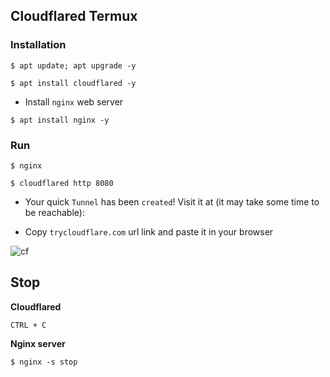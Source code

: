 ## Cloudflared Termux

### Installation
```
$ apt update; apt upgrade -y
```
```
$ apt install cloudflared -y
```

* Install `nginx` web server
```
$ apt install nginx -y
```

### Run
``` 
$ nginx
```
```
$ cloudflared http 8080
```

* Your quick `Tunnel` has been `created`! Visit it at (it may take some time to be reachable):

* Copy `trycloudflare.com` url link and paste it in your browser

![cf](https://i.ibb.co/D93Kcmm/cloudflared.jpg)

## Stop

__Cloudflared__
```
CTRL + C
```

__Nginx server__
```
$ nginx -s stop
```
